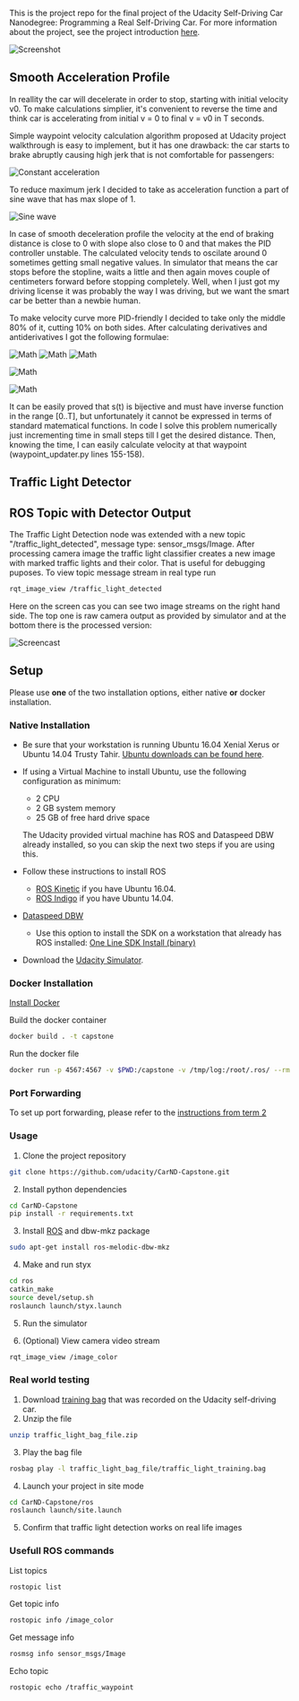 This is the project repo for the final project of the Udacity Self-Driving Car Nanodegree: Programming a Real Self-Driving Car. For more information about the project, see the project introduction [here](https://classroom.udacity.com/nanodegrees/nd013/parts/6047fe34-d93c-4f50-8336-b70ef10cb4b2/modules/e1a23b06-329a-4684-a717-ad476f0d8dff/lessons/462c933d-9f24-42d3-8bdc-a08a5fc866e4/concepts/5ab4b122-83e6-436d-850f-9f4d26627fd9).


![Screenshot](https://github.com/cazacov/CarND-Capstone/blob/master/imgs/screenshot.jpg?raw=true)

## Smooth Acceleration Profile

In reallity the car will decelerate in order to stop, starting with initial velocity v0. To make calculations simplier, it's convenient to reverse the time and think car is accelerating from initial v = 0 to final v = v0 in T seconds.

Simple waypoint velocity calculation algorithm proposed at Udacity project walkthrough is easy to implement, but it has one drawback: the car starts to brake abruptly causing high jerk that is not comfortable for passengers:

![Constant acceleration](https://github.com/cazacov/CarND-Capstone/blob/master/imgs/constant_acceleration.png?raw=true)

To reduce maximum jerk I decided to take as acceleration function a part of sine wave that has max slope of 1.

![Sine wave](https://github.com/cazacov/CarND-Capstone/blob/master/imgs/sine_profile.png?raw=true)

In case of smooth deceleration profile the velocity at the end of braking distance is close to 0 with slope also close to 0 and that makes the PID controller unstable. The calculated velocity tends to oscilate around 0 sometimes getting small negative values. In simulator that means the car stops before the stopline, waits a little and then again moves couple of centimeters forward before stopping completely. Well, when I just got my driving license it was probably the way I was driving, but we want the smart car be better than a newbie human.

To make velocity curve more PID-friendly I decided to take only the middle 80% of it, cutting 10% on both sides. After calculating derivatives and antiderivatives I got the following formulae:

![Math](https://github.com/cazacov/CarND-Capstone/blob/master/imgs/math_1.svg?raw=true)
![Math](https://github.com/cazacov/CarND-Capstone/blob/master/imgs/math_2.svg?raw=true)
![Math](https://github.com/cazacov/CarND-Capstone/blob/master/imgs/math_3.svg?raw=true)

![Math](https://github.com/cazacov/CarND-Capstone/blob/master/imgs/acceleration_profile_math.png?raw=true)

![Math](https://github.com/cazacov/CarND-Capstone/blob/master/imgs/smooth_acceleration.png?raw=true)

It can be easily proved that s(t) is bijective and must have inverse function in the range [0..T], but unfortunately it cannot be expressed in terms of standard matematical functions. In code I solve this problem numerically just incrementing time in small steps till I get the desired distance. Then, knowing the time, I can easily calculate velocity at that waypoint (waypoint_updater.py lines 155-158).

## Traffic Light Detector

## ROS Topic with Detector Output

The Traffic Light Detection node was extended with a new topic "/traffic_light_detected", message type: sensor_msgs/Image. After processing camera image the traffic light classifier creates a new image with marked traffic lights and their color. That is useful for debugging puposes. To view topic message stream in real type run
```bash
rqt_image_view /traffic_light_detected
```
Here on the screen cas you can see two image streams on the right hand side. The top one is raw camera output as provided by simulator and at the bottom there is the processed version:

![Screencast](https://github.com/cazacov/CarND-Capstone/blob/master/imgs/anim.gif?raw=true)


## Setup
Please use **one** of the two installation options, either native **or** docker installation.

### Native Installation

* Be sure that your workstation is running Ubuntu 16.04 Xenial Xerus or Ubuntu 14.04 Trusty Tahir. [Ubuntu downloads can be found here](https://www.ubuntu.com/download/desktop).
* If using a Virtual Machine to install Ubuntu, use the following configuration as minimum:
  * 2 CPU
  * 2 GB system memory
  * 25 GB of free hard drive space

  The Udacity provided virtual machine has ROS and Dataspeed DBW already installed, so you can skip the next two steps if you are using this.

* Follow these instructions to install ROS
  * [ROS Kinetic](http://wiki.ros.org/kinetic/Installation/Ubuntu) if you have Ubuntu 16.04.
  * [ROS Indigo](http://wiki.ros.org/indigo/Installation/Ubuntu) if you have Ubuntu 14.04.
* [Dataspeed DBW](https://bitbucket.org/DataspeedInc/dbw_mkz_ros)
  * Use this option to install the SDK on a workstation that already has ROS installed: [One Line SDK Install (binary)](https://bitbucket.org/DataspeedInc/dbw_mkz_ros/src/81e63fcc335d7b64139d7482017d6a97b405e250/ROS_SETUP.md?fileviewer=file-view-default)
* Download the [Udacity Simulator](https://github.com/udacity/CarND-Capstone/releases).

### Docker Installation
[Install Docker](https://docs.docker.com/engine/installation/)

Build the docker container
```bash
docker build . -t capstone
```

Run the docker file
```bash
docker run -p 4567:4567 -v $PWD:/capstone -v /tmp/log:/root/.ros/ --rm -it capstone
```

### Port Forwarding
To set up port forwarding, please refer to the [instructions from term 2](https://classroom.udacity.com/nanodegrees/nd013/parts/40f38239-66b6-46ec-ae68-03afd8a601c8/modules/0949fca6-b379-42af-a919-ee50aa304e6a/lessons/f758c44c-5e40-4e01-93b5-1a82aa4e044f/concepts/16cf4a78-4fc7-49e1-8621-3450ca938b77)

### Usage

1. Clone the project repository
```bash
git clone https://github.com/udacity/CarND-Capstone.git
```

2. Install python dependencies
```bash
cd CarND-Capstone
pip install -r requirements.txt
```

3. Install [ROS](http://wiki.ros.org/melodic/Installation/Ubuntu) and dbw-mkz package
```bash
sudo apt-get install ros-melodic-dbw-mkz
```

4. Make and run styx
```bash
cd ros
catkin_make
source devel/setup.sh
roslaunch launch/styx.launch
```
5. Run the simulator

6. (Optional) View camera video stream
```bash
rqt_image_view /image_color
```



### Real world testing
1. Download [training bag](https://s3-us-west-1.amazonaws.com/udacity-selfdrivingcar/traffic_light_bag_file.zip) that was recorded on the Udacity self-driving car.
2. Unzip the file
```bash
unzip traffic_light_bag_file.zip
```
3. Play the bag file
```bash
rosbag play -l traffic_light_bag_file/traffic_light_training.bag
```
4. Launch your project in site mode
```bash
cd CarND-Capstone/ros
roslaunch launch/site.launch
```
5. Confirm that traffic light detection works on real life images



### Usefull ROS commands
List topics
```bash
rostopic list
```

Get topic info
```bash
rostopic info /image_color
```

Get message info
```bash
rosmsg info sensor_msgs/Image
```

Echo topic
```bash
rostopic echo /traffic_waypoint
```


